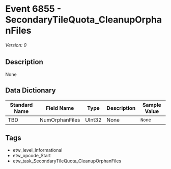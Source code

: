 # Event 6855 - SecondaryTileQuota_CleanupOrphanFiles
###### Version: 0

## Description
None

## Data Dictionary
|Standard Name|Field Name|Type|Description|Sample Value|
|---|---|---|---|---|
|TBD|NumOrphanFiles|UInt32|None|`None`|

## Tags
* etw_level_Informational
* etw_opcode_Start
* etw_task_SecondaryTileQuota_CleanupOrphanFiles